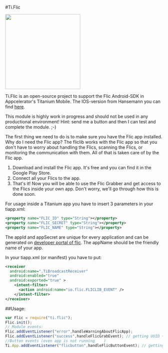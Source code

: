 #Ti.Flic


<img src="https://slack-imgs.com/?c=1&url=http%3A%2F%2Fflic.io%2Fassets%2Fimg%2Fflic_logo_black.jpg" width=240 />

Ti.Flic is an open-source project to support the Flic Android-SDK in Appcelerator's Titanium Mobile. The IOS-version from Hansemann you can find [here](https://github.com/hansemannn/ti.flic).

This module is highly work in progress and should not be used in any productional environment!
 Hint: send me a button and then I can test and complete the module. ;-)

The first thing we need to do is to make sure you have the Flic app installed. 
Why do I need the Flic app? The fliclib works with the Flic app so that you don't have to worry about handling the Flics, scanning the Flics, or monitoring the communication with them. All of that is taken care of by the Flic app.

1.  Download and install the Flic app. It's free and you can find it in the Google Play Store.
2.  Connect all your Flics to the app.
3.   That's it! Now you will be able to use the Flic Grabber and get access to the Flics inside your own app. Don't worry, we'll go through how this is done soon.

For usage inside a Titanium app you have to insert 3 parameters in your tiapp.xml:
```xml
<property name="FLIC_ID" type="String"></property>
<property name="FLIC_SECRET" type="String"></property>
<property name="FLIC_NAME" type="String"></property>
```
The appId and appSecret are unique for every application and can be generated on [developer portal of flic](https://partners.flic.io/partners/developers/credentials).
The appName should be the friendly name of your app. 

In your tiapp.xml (or manifest) you have to put:

```xml
<receiver
  android:name=".TiBroadcastReceiver"
  android:enabled="true"
  android:exported="true" >
    <intent-filter>
      <action android:name="io.flic.FLICLIB_EVENT" />
    </intent-filter>
</receiver>
```

##Usage:

```javascript
var Flic = require("ti.flic");
Flic.init();
// Module events:
Flic.addEventListener("error",handleWarningAboutFlicApp);
Flic.addEventListener("success",handleFlicGrabEvent); // getting UUID + buttonName
//Button events (even app is not running	)
Ti.App.addEventListener("flicbutton",handleFlicButtonEvent); // getting UUID, buttonName, up/down

```